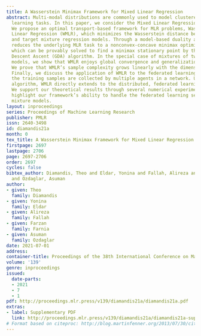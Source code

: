 ```yaml
---
title: A Wasserstein Minimax Framework for Mixed Linear Regression
abstract: Multi-modal distributions are commonly used to model clustered data in statistical
  learning tasks. In this paper, we consider the Mixed Linear Regression (MLR) problem.
  We propose an optimal transport-based framework for MLR problems, Wasserstein Mixed
  Linear Regression (WMLR), which minimizes the Wasserstein distance between the learned
  and target mixture regression models. Through a model-based duality analysis, WMLR
  reduces the underlying MLR task to a nonconvex-concave minimax optimization problem,
  which can be provably solved to find a minimax stationary point by the Gradient
  Descent Ascent (GDA) algorithm. In the special case of mixtures of two linear regression
  models, we show that WMLR enjoys global convergence and generalization guarantees.
  We prove that WMLR’s sample complexity grows linearly with the dimension of data.
  Finally, we discuss the application of WMLR to the federated learning task where
  the training samples are collected by multiple agents in a network. Unlike the Expectation-Maximization
  algorithm, WMLR directly extends to the distributed, federated learning setting.
  We support our theoretical results through several numerical experiments, which
  highlight our framework’s ability to handle the federated learning setting with
  mixture models.
layout: inproceedings
series: Proceedings of Machine Learning Research
publisher: PMLR
issn: 2640-3498
id: diamandis21a
month: 0
tex_title: A Wasserstein Minimax Framework for Mixed Linear Regression
firstpage: 2697
lastpage: 2706
page: 2697-2706
order: 2697
cycles: false
bibtex_author: Diamandis, Theo and Eldar, Yonina and Fallah, Alireza and Farnia, Farzan
  and Ozdaglar, Asuman
author:
- given: Theo
  family: Diamandis
- given: Yonina
  family: Eldar
- given: Alireza
  family: Fallah
- given: Farzan
  family: Farnia
- given: Asuman
  family: Ozdaglar
date: 2021-07-01
address:
container-title: Proceedings of the 38th International Conference on Machine Learning
volume: '139'
genre: inproceedings
issued:
  date-parts:
  - 2021
  - 7
  - 1
pdf: http://proceedings.mlr.press/v139/diamandis21a/diamandis21a.pdf
extras:
- label: Supplementary PDF
  link: http://proceedings.mlr.press/v139/diamandis21a/diamandis21a-supp.pdf
# Format based on citeproc: http://blog.martinfenner.org/2013/07/30/citeproc-yaml-for-bibliographies/
---
```

